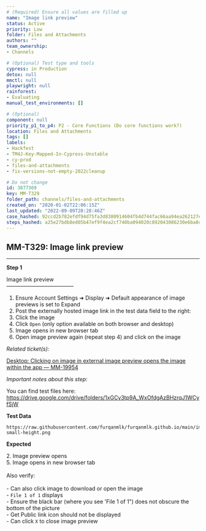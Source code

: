 ```yaml
---
# (Required) Ensure all values are filled up
name: "Image link preview"
status: Active
priority: Low
folder: Files and Attachments
authors: ""
team_ownership: 
- Channels

# (Optional) Test type and tools
cypress: in Production
detox: null
mmctl: null
playwright: null
rainforest: 
- Evaluating
manual_test_environments: []

# (Optional)
component: null
priority_p1_to_p4: P2 - Core Functions (Do core functions work?)
location: Files and Attachments
tags: []
labels: 
- Hackfest
- TM4J-Key-Mapped-In-Cypress-Unstable
- cy-prod
- files-and-attachments
- fix-versions-not-empty-2022cleanup

# Do not change
id: 3877369
key: MM-T329
folder_path: channels/files-and-attachments
created_on: "2020-01-02T22:06:15Z"
last_updated: "2022-09-09T20:28:46Z"
case_hashed: 92ccd2b782efdf94d75fa3d8380914604fb4d744fac66aa94ea262127e9988be2cfd1ed8f49980611ae2f4d6348091de
steps_hashed: a25e27bdb8ed05b47ef9f4ea2cf740ba094020c892043086230e6ba8c67bfad56302080341a921b941663fbfab07a0da
---
```


## MM-T329: Image link preview

---

**Step 1**

Image link preview\
–––––––––––––––––––––––––

1. Ensure Account Settings ➜ Display ➜ Default appearance of image previews is set to Expand
2. Post the externally hosted image link in the test data field to the right:
3. Click the image
4. Click `Open` (only option available on both browser and desktop)
5. Image opens in new browser tab
6. Open image preview again (repeat step 4) and click on the image

_Related ticket(s):_

[Desktop: Clicking on image in external image preview opens the image within the app — MM-19954](https://mattermost.atlassian.net/browse/MM-19954)

_Important notes about this step:_

You can find test files here: <https://drive.google.com/drive/folders/1xGCy3tp9A_WxOfdgAzBHzrqJ1WCyfSjW>

**Test Data**

```
https://raw.githubusercontent.com/furqanmlk/furqanmlk.github.io/main/images/image-small-height.png
```

**Expected**

2\. Image preview opens\
5\. Image opens in new browser tab\
\
Also verify:\
\
\- Can also click image to download or open the image\
\- `File 1 of 1` displays\
\- Ensure the black bar (where you see 'File 1 of 1") does not obscure the bottom of the picture\
\- Get Public link icon should not be displayed\
\- Can click `X` to close image preview
